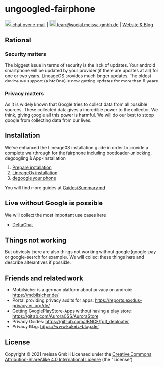 # ungoogled-fairphone

[<img src="https://domaindrivenarchitecture.org/img/delta-chat.svg" width=20 alt="DeltaChat"> chat over e-mail](mailto:buero@meissa-gmbh.de?subject=community-chat) | [<img src="https://meissa-gmbh.de/img/community/Mastodon_Logotype.svg" width=20 alt="team@social.meissa-gmbh.de"> team@social.meissa-gmbh.de](https://social.meissa-gmbh.de/@team) | [Website & Blog](https://domaindrivenarchitecture.org)

## Rational
### Security matters

The biggest issue in terms of security is the lack of updates. Your android smartphone will be updated by your provider (if there are updates at all) for one or two years. LineageOS provides much longer updates. The oldest device we support (a htcOne) is now getting updates for more than 8 years.

### Privacy matters

As it is widely known that Google tries to collect data from all possible sources. These collected data gives a incredible power to the collector. We think, giving google all this power is harmful. We will do our best to stopp google from collecting data from our lives.

## Installation

We've enhanced the LineageOS installation guide in order to provide a complete walkthrough for the fairphone including bootloader-unlocking, degoogling & App-Installation.

1. [Prepare installation](Guides/PrepareInstallation.md)
2. [LineageOs installation](Guides/LineageOsInstallation.md)
3. [degoogle your phone](Guides/DegoogleLineageOs.md)

You will find more guides at [Guides/Summary.md](Guides/Summary.md)

## Live without Google is possible

We will collect the most important use cases here

* [DeltaChat](KnownToWork/DeltaChat.md)

## Things not working

But obviosly there are also things not working without google (google-pay  or google-search for example). We will collect these things here and describe alterantives if possible.


## Friends and related work

* Mobilsicher is a german platform about privacy on android: https://mobilsicher.de/
* Portal providing privacy audits for apps: https://reports.exodus-privacy.eu.org/de/
* Getting GooglePlayStore-Apps without having a play store: https://gitlab.com/AuroraOSS/AuroraStore
* Privacy Guides: https://github.com/JBNCK/fp3_debloater
* Privacy Blog: https://www.kuketz-blog.de/

## License

Copyright © 2021 meissa GmbH
Licensed under the [Creative Commons Attribution-ShareAlike 4.0 International License](LICENSE) (the "License")
